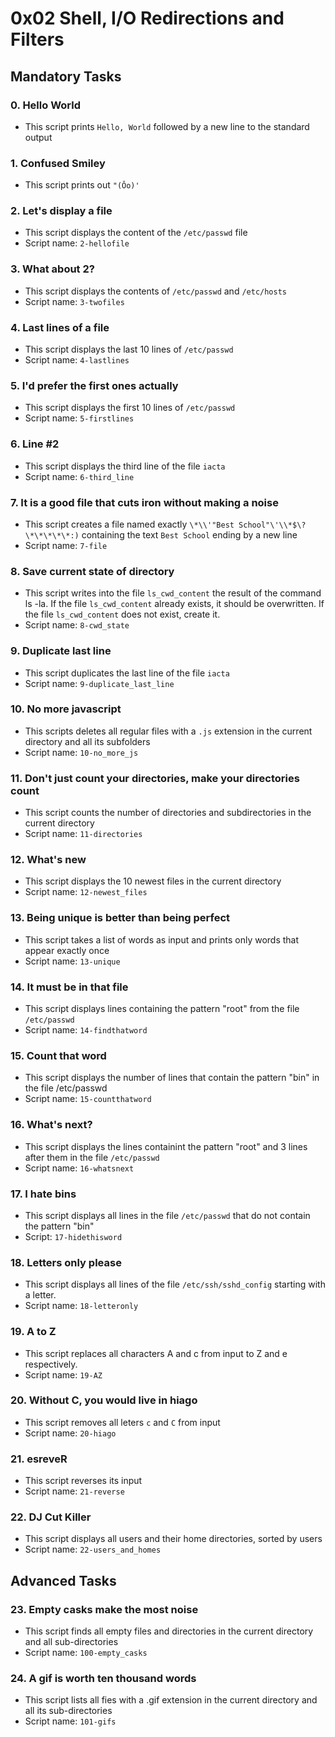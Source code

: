 # 0x02 Shell, I/O Redirections and Filters

## Mandatory Tasks

### 0. Hello World

- This script prints `Hello, World` followed by a new line to the standard output

### 1. Confused Smiley

- This script prints out `"(Ôo)'`

### 2. Let's display a file

- This script displays the content of the `/etc/passwd` file
- Script name: `2-hellofile`

### 3. What about 2?

- This script displays the contents of `/etc/passwd` and `/etc/hosts`
- Script name: `3-twofiles`

### 4. Last lines of a file

- This script displays the last 10 lines of `/etc/passwd`
- Script name: `4-lastlines`

### 5. I'd prefer the first ones actually

- This script displays the first 10 lines of `/etc/passwd`
- Script name: `5-firstlines`

### 6. Line #2

- This script displays the third line of the file `iacta`
- Script name: `6-third_line`

### 7. It is a good file that cuts iron without making a noise

- This script creates a file named exactly `\*\\'"Best School"\'\\*$\?\*\*\*\*\*:)` containing the text `Best School` ending by a new line
- Script name: `7-file`

### 8. Save current state of directory

- This script writes into the file `ls_cwd_content` the result of the command ls -la. If the file `ls_cwd_content` already exists, it should be overwritten. If the file `ls_cwd_content` does not exist, create it.
- Script name: `8-cwd_state`

### 9. Duplicate last line

- This script duplicates the last line of the file `iacta`
- Script name: `9-duplicate_last_line`

### 10. No more javascript

- This scripts deletes all regular files with a `.js` extension in the current directory and all its subfolders
- Script name: `10-no_more_js`

### 11. Don't just count your directories, make your directories count

- This script counts the number of directories and subdirectories in the current directory
- Script name: `11-directories`

### 12. What's new

- This script displays the 10 newest files in the current directory
- Script name: `12-newest_files`

### 13. Being unique is better than being perfect

- This script takes a list of words as input and prints only words that appear exactly once
- Script name: `13-unique`

### 14. It must be in that file

- This script displays lines containing the pattern "root" from the file `/etc/passwd`
- Script name: `14-findthatword`

### 15. Count that word

- This script displays the number of lines that contain the pattern "bin" in the file /etc/passwd
- Script name: `15-countthatword`

### 16. What's next?

- This script displays the lines containint the pattern "root" and 3 lines after them in the file `/etc/passwd`
- Script name: `16-whatsnext`

### 17. I hate bins

- This script displays all lines in the file `/etc/passwd` that do not contain the pattern "bin"
- Script: `17-hidethisword`

### 18. Letters only please

- This script displays all lines of the file `/etc/ssh/sshd_config` starting with a letter.
- Script name: `18-letteronly`

### 19. A to Z

- This script replaces all characters A and c from input to Z and e respectively.
- Script name: `19-AZ`

### 20. Without C, you would live in hiago

- This script removes all leters `c` and `C` from input
- Script name: `20-hiago`

### 21. esreveR

- This script reverses its input
- Script name: `21-reverse`

### 22. DJ Cut Killer

- This script displays all users and their home directories, sorted by users
- Script name: `22-users_and_homes`

## Advanced Tasks

### 23. Empty casks make the most noise

- This script finds all empty files and directories in the current directory and all sub-directories
- Script name: `100-empty_casks`

### 24. A gif is worth ten thousand words

- This script lists all fies with a .gif extension in the current directory and all its sub-directories
- Script name: `101-gifs`



